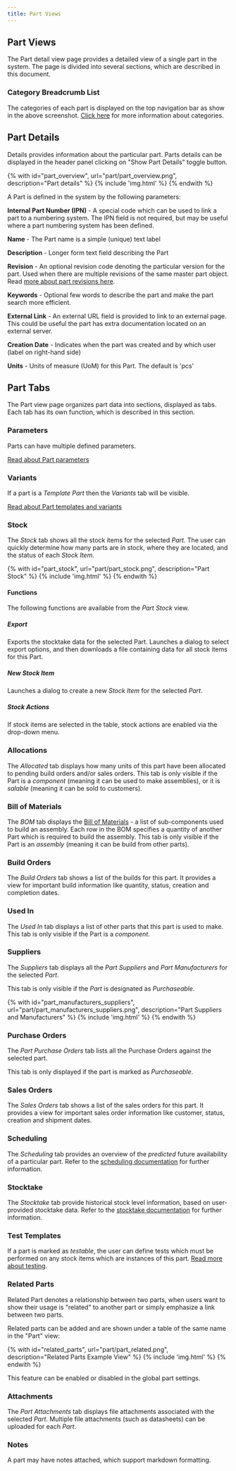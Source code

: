 ```yaml
---
title: Part Views
---
```


## Part Views

The Part detail view page provides a detailed view of a single part in the system. The page is divided into several sections, which are described in this document.

### Category Breadcrumb List

The categories of each part is displayed on the top navigation bar as show in the above screenshot.
[Click here](./index.md#part-category) for more information about categories.

## Part Details

Details provides information about the particular part. Parts details can be displayed in the header panel clicking on "Show Part Details" toggle button.

{% with id="part_overview", url="part/part_overview.png", description="Part details" %}
{% include 'img.html' %}
{% endwith %}

A Part is defined in the system by the following parameters:

**Internal Part Number (IPN)** - A special code which can be used to link a part to a numbering system. The IPN field is not required, but may be useful where a part numbering system has been defined.

**Name** - The Part name is a simple (unique) text label

**Description** - Longer form text field describing the Part

**Revision** - An optional revision code denoting the particular version for the part. Used when there are multiple revisions of the same master part object. Read [more about part revisions here](./revision.md).

**Keywords** - Optional few words to describe the part and make the part search more efficient.

**External Link** - An external URL field is provided to link to an external page. This could be useful the part has extra documentation located on an external server.

**Creation Date** - Indicates when the part was created and by which user (label on right-hand side)

**Units** - Units of measure (UoM) for this Part. The default is 'pcs'

## Part Tabs

The Part view page organizes part data into sections, displayed as tabs. Each tab has its own function, which is described in this section.

### Parameters

Parts can have multiple defined parameters.

[Read about Part parameters](./parameter.md)

### Variants

If a part is a *Template Part* then the *Variants* tab will be visible.

[Read about Part templates and variants](./template.md)

### Stock

The *Stock* tab shows all the stock items for the selected *Part*. The user can quickly determine how many parts are in stock, where they are located, and the status of each *Stock Item*.

{% with id="part_stock", url="part/part_stock.png", description="Part Stock" %}
{% include 'img.html' %}
{% endwith %}

#### Functions

The following functions are available from the *Part Stock* view.

##### Export

Exports the stocktake data for the selected Part. Launches a dialog to select export options, and then downloads a file containing data for all stock items for this Part.

##### New Stock Item

Launches a dialog to create a new *Stock Item* for the selected *Part*.

##### Stock Actions

If stock items are selected in the table, stock actions are enabled via the drop-down menu.

### Allocations

The *Allocated* tab displays how many units of this part have been allocated to pending build orders and/or sales orders. This tab is only visible if the Part is a *component* (meaning it can be used to make assemblies), or it is *salable* (meaning it can be sold to customers).

### Bill of Materials

The *BOM* tab displays the [Bill of Materials](../manufacturing/bom.md) - a list of sub-components used to build an assembly. Each row in the BOM specifies a quantity of another Part which is required to build the assembly. This tab is only visible if the Part is an *assembly* (meaning it can be build from other parts).

### Build Orders

The *Build Orders* tab shows a list of the builds for this part. It provides a view for important build information like quantity, status, creation and completion dates.

### Used In

The *Used In* tab displays a list of other parts that this part is used to make. This tab is only visible if the Part is a *component*.

### Suppliers

The *Suppliers* tab displays all the *Part Suppliers* and *Part Manufacturers* for the selected *Part*.

This tab is only visible if the *Part* is designated as *Purchaseable*.

{% with id="part_manufacturers_suppliers", url="part/part_manufacturers_suppliers.png", description="Part Suppliers and Manufacturers" %}
{% include 'img.html' %}
{% endwith %}

### Purchase Orders

The *Part Purchase Orders* tab lists all the Purchase Orders against the selected part.

This tab is only displayed if the part is marked as *Purchaseable*.

### Sales Orders

The *Sales Orders* tab shows a list of the sales orders for this part. It provides a view for important sales order information like customer, status, creation and shipment dates.

### Scheduling

The *Scheduling* tab provides an overview of the *predicted* future availability of a particular part. Refer to the [scheduling documentation](./scheduling.md) for further information.

### Stocktake

The *Stocktake* tab provide historical stock level information, based on user-provided stocktake data. Refer to the [stocktake documentation](./stocktake.md) for further information.

### Test Templates

If a part is marked as *testable*, the user can define tests which must be performed on any stock items which are instances of this part. [Read more about testing](./test.md).

### Related Parts

Related Part denotes a relationship between two parts, when users want to show their usage is "related" to another part or simply emphasize a link between two parts.

Related parts can be added and are shown under a table of the same name in the "Part" view:

{% with id="related_parts", url="part/part_related.png", description="Related Parts Example View" %}
{% include 'img.html' %}
{% endwith %}

This feature can be enabled or disabled in the global part settings.

### Attachments

The *Part Attachments* tab displays file attachments associated with the selected *Part*. Multiple file attachments (such as datasheets) can be uploaded for each *Part*.

### Notes

A part may have notes attached, which support markdown formatting.
